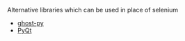 Alternative libraries which can be used in place of selenium
- [ghost-py](https://ghost-py.readthedocs.io/en/latest/)
- [PyQt](http://www.riverbankcomputing.co.uk/software/pyqt/intro)
